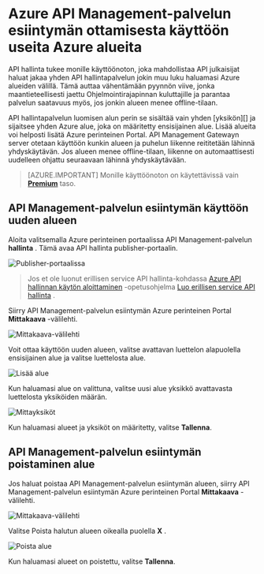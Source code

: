<properties
    pageTitle="Azure API Management-palvelun esiintymän ottamisesta käyttöön useita Azure alueita"
    description="Opi ottamaan Azure API Management-palvelun esiintymän Azure alueille." 
    services="api-management"
    documentationCenter=""
    authors="steved0x"
    manager="erikre"
    editor=""/>

<tags
    ms.service="api-management"
    ms.workload="mobile"
    ms.tgt_pltfrm="na"
    ms.devlang="na"
    ms.topic="article"
    ms.date="10/25/2016"
    ms.author="sdanie"/>

# <a name="how-to-deploy-an-azure-api-management-service-instance-to-multiple-azure-regions"></a>Azure API Management-palvelun esiintymän ottamisesta käyttöön useita Azure alueita

API hallinta tukee monille käyttöönoton, joka mahdollistaa API julkaisijat haluat jakaa yhden API hallintapalvelun jokin muu luku haluamasi Azure alueiden välillä. Tämä auttaa vähentämään pyynnön viive, jonka maantieteellisesti jaettu Ohjelmointirajapinnan kuluttajille ja parantaa palvelun saatavuus myös, jos jonkin alueen menee offline-tilaan. 

API hallintapalvelun luomisen alun perin se sisältää vain yhden [yksikön][] ja sijaitsee yhden Azure alue, joka on määritetty ensisijainen alue. Lisää alueita voi helposti lisätä Azure perinteinen Portal. API Management Gatewayn server otetaan käyttöön kunkin alueen ja puhelun liikenne reititetään lähinnä yhdyskäytävän. Jos alueen menee offline-tilaan, liikenne on automaattisesti uudelleen ohjattu seuraavaan lähinnä yhdyskäytävään. 

> [AZURE.IMPORTANT] Monille käyttöönoton on käytettävissä vain **[Premium][]** taso.

## <a name="add-region"> </a>API Management-palvelun esiintymän käyttöön uuden alueen

Aloita valitsemalla Azure perinteinen portaalissa API Management-palvelun **hallinta** . Tämä avaa API hallinta publisher-portaalin.

![Publisher-portaalissa][api-management-management-console]

>Jos et ole luonut erillisen service API hallinta-kohdassa [Azure API hallinnan käytön aloittaminen][] -opetusohjelma [Luo erillisen service API hallinta][] .

Siirry API Management-palvelun esiintymän Azure perinteinen Portal **Mittakaava** -välilehti. 

![Mittakaava-välilehti][api-management-scale-service]

Voit ottaa käyttöön uuden alueen, valitse avattavan luettelon alapuolella ensisijainen alue ja valitse luettelosta alue.

![Lisää alue][api-management-add-region]

Kun haluamasi alue on valittuna, valitse uusi alue yksikkö avattavasta luettelosta yksiköiden määrän.

![Mittayksiköt][api-management-select-units]

Kun haluamasi alueet ja yksiköt on määritetty, valitse **Tallenna**.

## <a name="remove-region"> </a>API Management-palvelun esiintymän poistaminen alue

Jos haluat poistaa API Management-palvelun esiintymän alueen, siirry API Management-palvelun esiintymän Azure perinteinen Portal **Mittakaava** -välilehti. 

![Mittakaava-välilehti][api-management-scale-service]

Valitse Poista halutun alueen oikealla puolella **X** .  

![Poista alue][api-management-remove-region]

Kun haluamasi alueet on poistettu, valitse **Tallenna**.


[api-management-management-console]: ./media/api-management-howto-deploy-multi-region/api-management-management-console.png

[api-management-scale-service]: ./media/api-management-howto-deploy-multi-region/api-management-scale-service.png
[api-management-add-region]: ./media/api-management-howto-deploy-multi-region/api-management-add-region.png
[api-management-select-units]: ./media/api-management-howto-deploy-multi-region/api-management-select-units.png
[api-management-remove-region]: ./media/api-management-howto-deploy-multi-region/api-management-remove-region.png

[Luo erillisen service API hallinta]: api-management-get-started.md#create-service-instance
[Azure API hallinnan käytön aloittaminen]: api-management-get-started.md

[Deploy an API Management service instance to a new region]: #add-region
[Delete an API Management service instance from a region]: #remove-region

[yksikkö]: http://azure.microsoft.com/pricing/details/api-management/
[Premium]: http://azure.microsoft.com/pricing/details/api-management/

